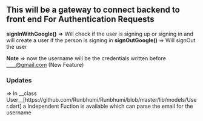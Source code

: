 <h2>This will be a gateway to connect backend to front end For Authentication Requests</h2>

__signInWithGoogle()__ => Will check if the user is signing up  or signing in and will create a user if the person is signing in 
__signOutGoogle()__ => Will signOut the user 

__Note__ => now the username will be the credentials written before ____@gmail.com (New Feature)

<h3>Updates</h3> 
<p>
=> In __class User__[https://github.com/Runbhumi/Runbhumi/blob/master/lib/models/User.dart] a Independent Fuction is available which can parse the email for the  username
</p>